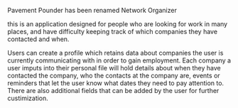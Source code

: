 Pavement Pounder has been renamed Network Organizer

this is an application designed for people who are looking for work in many places, and have difficulty keeping track of which companies they have contacted and when.

Users can create a profile which retains data about companies the user is currently communicating with in order to gain employment.  Each company a user imputs into their personal file will hold details about when they have contacted the company, who the contacts at the company are, events or reminders that let the user know what dates they need to pay attention to.  There are also additional fields that can be added by the user for further custimization.
